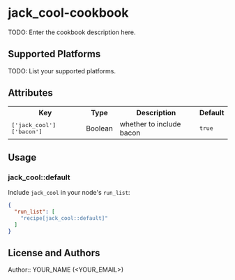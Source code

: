 # jack_cool-cookbook

TODO: Enter the cookbook description here.

## Supported Platforms

TODO: List your supported platforms.

## Attributes

<table>
  <tr>
    <th>Key</th>
    <th>Type</th>
    <th>Description</th>
    <th>Default</th>
  </tr>
  <tr>
    <td><tt>['jack_cool']['bacon']</tt></td>
    <td>Boolean</td>
    <td>whether to include bacon</td>
    <td><tt>true</tt></td>
  </tr>
</table>

## Usage

### jack_cool::default

Include `jack_cool` in your node's `run_list`:

```json
{
  "run_list": [
    "recipe[jack_cool::default]"
  ]
}
```

## License and Authors

Author:: YOUR_NAME (<YOUR_EMAIL>)
